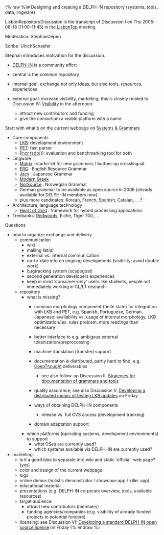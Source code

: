 {% raw %}# Designing and creating a DELPH-IN repository (systems, tools, data, lingware)

LisbonRepositoryDiscussion is the transcript of Discussion I on Thu
2005-08-18 (11:00-11:45) in the [LisbonTop](https://delph-in.github.io/docs/summits/LisbonTop) meeting.

Moderation: StephanOepen

Scribe: UlrichSchaefer

Stephan introduces motivation for the discussion.

- [DELPH-IN](http://www.delph-in.net) is a community effort
- central is the common repository
- internal goal: exchange not only ideas, but also tools, resources,
experiences
- external goal: increase visibility, marketing; this is closely
related to Discussion IV: [Visibility](https://delph-in.github.io/docs/summits/LisbonVisibilityDiscussion)
in the afternoon
  
  - attract new contributors and funding
  - give the consortium a visible platform with a name

Start with what's on the current webpage on [Systems &
Grammars](http://www.delph-in.net/index.php?page=3)

- Core components
  - [LKB](http://www.delph-in.net/lkb/): development environment
  - [PET](http://www.delph-in.net/pet/): fast parser
  - [\[incr tsdb()](http://www.delph-in.net/itsdb/)\]: evaluation
and benchmarking tool for both
- Lingware
  - [Matrix](http://www.delph-in.net/matrix) : starter kit for new
grammars / bottom-up crosslingual
  - [ERG](http://www.delph-in.net/erg) : English Resource Grammar
  - [Jacy](http://www.delph-in.net/jacy) : Japanese Grammar
  - [Modern Greek](http://www.delph-in.net/mgrg)
  - [NorSource](http://www.ling.hf.ntnu.no/forskning/norsource) :
Norwegian Grammar
  - German grammar to be available as open source in 2006 (already
available for DELPH-IN members now)
  - plus more candidates: Korean, French, Spanish, Catalan, ... ?
- Architecture, language technology
  - [Heart of Gold](http://www.delph-in.net/heartofgold) : framework
for hybrid processing applications
- Treebanks: [Redwoods](http://redwoods.stanford.edu), Eiche, Tiger
700, ...

Questions

- how to organize exchange and delivery
  - communication
    - wiki
    - mailing list(s)
    - external vs. internal communication
    - up-to-date info on ongoing developments (visibility; avoid
double work)
    - bugtracking system (scapegoat)
    - second generation developers experiences
    - keep in mind 'consumer-only' users like students, people not
immediately working in CL/LT research
  - repository
    - what is missing?
      - common morphology component (finite state) for
integration with LKB and PET, e.g. Spanish, Portuguese,
German, Japanese: availability vs. usage of internal
morphology, LKB optimization/lex. rules problem: more
readings than necessary
      - better interface to e.g. ambigous external
tokenization/preprocessing
      - machine translation (transfer) support
      - documentation is distributed, partly hard to find, e.g.
[DeepThought](http://www.project-deepthought.net)
deliverables
        
        - see also follow-up Discussion II: [Strategies for
documentation of grammars and
tools](https://delph-in.github.io/docs/summits/LisbonDocumentationDiscussion)
      - quality assurance; see also Discussion V: [Developing a
distributed means of testing LKB
updates](https://delph-in.github.io/docs/summits/LisbonTestingDiscussion) on Friday
      - ways of obtaining DELPH-IN components
        - release vs. full CVS access (development tracking)
      - domain adaptation support
    - which platforms (operating systems, development
environments) to support
      - what OSes are currently used?
      - which systems available via DELPH-IN are currently used?
- marketing
  - is it a good idea to separate into wiki and static 'official'
web page? (yes)
  - color and design of the current webpage
  - logo
  - online demos (holistic demonstrator / showcase app / killer app)
  - educational material
  - presentations (e.g. DELPH-IN corporate overview, tools,
available resources)
  - target audience:
    - attract new contributors (members)
    - funding agencies/companies (e.g. visibility of already
funded projects to potential funders)
  - licensing: see Discussion VI: [Developing a standard DELPH-IN
open source license](https://delph-in.github.io/docs/summits/LisbonLicensingDiscussion) on Friday
<update date omitted for speed>{% endraw %}